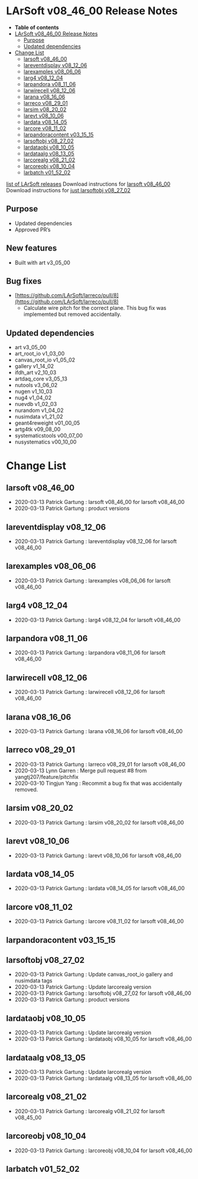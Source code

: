 LArSoft v08_46_00 Release Notes
======================================================================

-   **Table of contents**
-   [LArSoft v08_46_00 Release Notes](#LArSoft-v08_46_00-Release-Notes)
    -   [Purpose](#Purpose)
    -   [Updated dependencies](#Updated-dependencies)
-   [Change List](#Change-List)
    -   [larsoft v08_46_00](#larsoft-v08_46_00)
    -   [lareventdisplay v08_12_06](#lareventdisplay-v08_12_06)
    -   [larexamples v08_06_06](#larexamples-v08_06_06)
    -   [larg4 v08_12_04](#larg4-v08_12_04)
    -   [larpandora v08_11_06](#larpandora-v08_11_06)
    -   [larwirecell v08_12_06](#larwirecell-v08_12_06)
    -   [larana v08_16_06](#larana-v08_16_06)
    -   [larreco v08_29_01](#larreco-v08_29_01)
    -   [larsim v08_20_02](#larsim-v08_20_02)
    -   [larevt v08_10_06](#larevt-v08_10_06)
    -   [lardata v08_14_05](#lardata-v08_14_05)
    -   [larcore v08_11_02](#larcore-v08_11_02)
    -   [larpandoracontent v03_15_15](#larpandoracontent-v03_15_15)
    -   [larsoftobj v08_27_02](#larsoftobj-v08_27_02)
    -   [lardataobj v08_10_05](#lardataobj-v08_10_05)
    -   [lardataalg v08_13_05](#lardataalg-v08_13_05)
    -   [larcorealg v08_21_02](#larcorealg-v08_21_02)
    -   [larcoreobj v08_10_04](#larcoreobj-v08_10_04)
    -   [larbatch v01_52_02](#larbatch-v01_52_02)

[list of LArSoft releases](LArSoft_release_list)
Download instructions for [larsoft v08_46_00](http://scisoft.fnal.gov/scisoft/bundles/larsoft/v08_46_00/larsoft-v08_46_00.html)
Download instructions for [just larsoftobj v08_27_02](http://scisoft.fnal.gov/scisoft/bundles/larsoftobj/v08_27_02/larsoftobj-v08_27_02.html)

Purpose
--------------------

-   Updated dependencies
-   Approved PR’s

New features
------------

-   Built with art v3_05_00

Bug fixes
---------

-   [https://github.com/LArSoft/larreco/pull/8](https://github.com/LArSoft/larreco/pull/8)
    -   Calculate wire pitch for the correct plane. This bug fix was implememted but removed accidentally.

Updated dependencies
----------------------------------------------

-   art v3_05_00
-   art_root_io v1_03_00
-   canvas_root_io v1_05_02
-   gallery v1_14_02
-   ifdh_art v2_10_03
-   artdaq_core v3_05_13
-   nutools v3_06_02
-   nugen v1_10_03
-   nug4 v1_04_02
-   nuevdb v1_02_03
-   nurandom v1_04_02
-   nusimdata v1_21_02
-   geant4reweight v01_00_05
-   artg4tk v09_08_00
-   systematicstools v00_07_00
-   nusystematics v00_10_00

Change List
============================

larsoft v08_46_00
------------------------------------------

-   2020-03-13 Patrick Gartung : larsoft v08_46_00 for larsoft v08_46_00
-   2020-03-13 Patrick Gartung : product versions

lareventdisplay v08_12_06
----------------------------------------------------------

-   2020-03-13 Patrick Gartung : lareventdisplay v08_12_06 for larsoft v08_46_00

larexamples v08_06_06
--------------------------------------------------

-   2020-03-13 Patrick Gartung : larexamples v08_06_06 for larsoft v08_46_00

larg4 v08_12_04
--------------------------------------

-   2020-03-13 Patrick Gartung : larg4 v08_12_04 for larsoft v08_46_00

larpandora v08_11_06
------------------------------------------------

-   2020-03-13 Patrick Gartung : larpandora v08_11_06 for larsoft v08_46_00

larwirecell v08_12_06
--------------------------------------------------

-   2020-03-13 Patrick Gartung : larwirecell v08_12_06 for larsoft v08_46_00

larana v08_16_06
----------------------------------------

-   2020-03-13 Patrick Gartung : larana v08_16_06 for larsoft v08_46_00

larreco v08_29_01
------------------------------------------

-   2020-03-13 Patrick Gartung : larreco v08_29_01 for larsoft v08_46_00
-   2020-03-13 Lynn Garren : Merge pull request \#8 from yangtj207/feature/pitchfix
-   2020-03-10 Tingjun Yang : Recommit a bug fix that was accidentally removed.

larsim v08_20_02
----------------------------------------

-   2020-03-13 Patrick Gartung : larsim v08_20_02 for larsoft v08_46_00

larevt v08_10_06
----------------------------------------

-   2020-03-13 Patrick Gartung : larevt v08_10_06 for larsoft v08_46_00

lardata v08_14_05
------------------------------------------

-   2020-03-13 Patrick Gartung : lardata v08_14_05 for larsoft v08_46_00

larcore v08_11_02
------------------------------------------

-   2020-03-13 Patrick Gartung : larcore v08_11_02 for larsoft v08_46_00

larpandoracontent v03_15_15
--------------------------------------------------------------

larsoftobj v08_27_02
------------------------------------------------

-   2020-03-13 Patrick Gartung : Update canvas_root_io gallery and nusimdata tags
-   2020-03-13 Patrick Gartung : Update larcorealg version
-   2020-03-13 Patrick Gartung : larsoftobj v08_27_02 for larsoft v08_46_00
-   2020-03-13 Patrick Gartung : product versions

lardataobj v08_10_05
------------------------------------------------

-   2020-03-13 Patrick Gartung : Update larcorealg version
-   2020-03-13 Patrick Gartung : lardataobj v08_10_05 for larsoft v08_46_00

lardataalg v08_13_05
------------------------------------------------

-   2020-03-13 Patrick Gartung : Update larcorealg version
-   2020-03-13 Patrick Gartung : lardataalg v08_13_05 for larsoft v08_46_00

larcorealg v08_21_02
------------------------------------------------

-   2020-03-13 Patrick Gartung : larcorealg v08_21_02 for larsoft v08_45_00

larcoreobj v08_10_04
------------------------------------------------

-   2020-03-13 Patrick Gartung : larcoreobj v08_10_04 for larsoft v08_46_00

larbatch v01_52_02
--------------------------------------------
